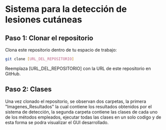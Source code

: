 # Sistema para la detección de lesiones cutáneas
## Paso 1: Clonar el repositorio
Clona este repositorio dentro de tu espacio de trabajo:
```bash
git clone [URL_DEL_REPOSITORIO]
```
Reemplaza [URL_DEL_REPOSITORIO] con la URL de este repositorio en GitHub.

## Paso 2: Clases 
Una vez clonado el repositorio, se observan dos carpetas, la primera "Imagenes_Resultados" la cual contiene los resultados obtenidos por el sistema de detección, la segunda carpeta contiene las clases de cada uno de los métodos empleados, ejecutar todas las clases en un solo codigo y de esta forma se podra visualizar el GUI desarrollado.

